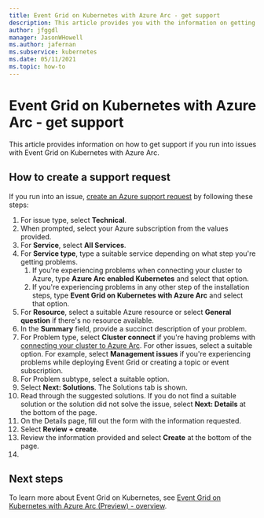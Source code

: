 ```yaml
---
title: Event Grid on Kubernetes with Azure Arc - get support 
description: This article provides you with the information on getting support for issues with Event Grid on Kubernetes with Azure Arc
author: jfggdl
manager: JasonWHowell
ms.author: jafernan
ms.subservice: kubernetes
ms.date: 05/11/2021
ms.topic: how-to
---
```



# Event Grid on Kubernetes with Azure Arc - get support
This article provides information on how to get support if you run into issues with Event Grid on Kubernetes with Azure Arc. 

## How to create a support request
If you run into an issue, [create an Azure support request](https://ms.portal.azure.com/#blade/Microsoft_Azure_Support/HelpAndSupportBlade/newsupportrequest) by following these steps:

1. For issue type, select **Technical**.
1. When prompted, select your Azure subscription from the values provided.
1. For **Service**, select **All Services**.
1. For **Service type**, type a suitable service depending on what step you're getting problems.
    1. If you're experiencing problems when connecting your cluster to Azure, type **Azure Arc enabled Kubernetes** and select that option.    
    1. If you're experiencing problems in any other step of the installation steps, type **Event Grid on Kubernetes with Azure Arc** and select that option. 
1. For **Resource**, select a suitable Azure resource or select **General question** if there's no resource available.
1. In the **Summary** field, provide a succinct description of your problem.
1. For Problem type, select **Cluster connect** if you're having problems with [connecting your cluster to Azure Arc](../../azure-arc/kubernetes/quickstart-connect-cluster.md). For other issues, select a suitable option. For example, select **Management issues** if you're experiencing problems while deploying Event Grid or creating a topic or event subscription.
1. For Problem subtype, select a suitable option.
1. Select **Next: Solutions**. The Solutions tab is shown.
1. Read through the suggested solutions. If you do not find a suitable solution or the solution did not solve the issue, select **Next: Details** at the bottom of the page.
1.  On the Details page, fill out the form with the information requested. 
1. Select **Review + create**.
1. Review the information provided and select **Create** at the bottom of the page.
1. 

## Next steps
To learn more about Event Grid on Kubernetes, see [Event Grid on Kubernetes with Azure Arc (Preview) - overview](overview.md).